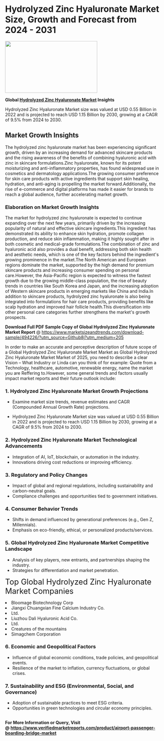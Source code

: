 <H1>Hydrolyzed Zinc Hyaluronate Market Size, Growth and Forecast from 2024 - 2031</H1><img class="aligncenter size-medium wp-image-584254" src="https://thirdeyenews.in/wp-content/uploads/2024/09/Global-Market-Research-300x168.jpeg" alt="" width="300" height="168" /><p><strong>Global&nbsp;<a href="https://www.marketsizeandtrends.com/download-sample/494226/?utm_source=Github8j?utm_medium=205">Hydrolyzed Zinc Hyaluronate Market</a> Insights</strong></p><p>Hydrolyzed Zinc Hyaluronate Market size was valued at USD 0.55 Billion in 2022 and is projected to reach USD 1.15 Billion by 2030, growing at a CAGR of 9.5% from 2024 to 2030.</p><p><h2>Market Growth Insights</h2> The hydrolyzed zinc hyaluronate market has been experiencing significant growth, driven by an increasing demand for advanced skincare products and the rising awareness of the benefits of combining hyaluronic acid with zinc in skincare formulations.Zinc hyaluronate, known for its potent moisturizing and anti-inflammatory properties, has found widespread use in cosmetics and dermatology applications.The growing consumer preference for skin care products with active ingredients that support skin healing, hydration, and anti-aging is propelling the market forward.Additionally, the rise of e-commerce and digital platforms has made it easier for brands to reach a global audience, further accelerating market growth. <h3>Elaboration on Market Growth Insights</h3> The market for hydrolyzed zinc hyaluronate is expected to continue expanding over the next few years, primarily driven by the increasing popularity of natural and effective skincare ingredients.This ingredient has demonstrated its ability to enhance skin hydration, promote collagen production, and reduce skin inflammation, making it highly sought after in both cosmetic and medical-grade formulations.The combination of zinc and hyaluronic acid also provides a dual benefit, addressing both skin health and aesthetic needs, which is one of the key factors behind the ingredient's growing prominence in the market.The North American and European regions dominate the market, supported by the high demand for premium skincare products and increasing consumer spending on personal care.However, the Asia-Pacific region is expected to witness the fastest growth due to the growing middle-class population, the rise of beauty trends in countries like South Korea and Japan, and the increasing adoption of Western skincare products in emerging markets like China and India.In addition to skincare products, hydrolyzed zinc hyaluronate is also being integrated into formulations for hair care products, providing benefits like scalp hydration and improved hair follicle health.This diversification into other personal care categories further strengthens the market's growth prospects.</p><p><span class=""><strong>Download Full PDF Sample Copy of Global Hydrolyzed Zinc Hyaluronate Market Report</strong> @ <a href="https://www.marketsizeandtrends.com/download-sample/494226/?utm_source=Github8j?utm_medium=205" target="_blank">https://www.marketsizeandtrends.com/download-sample/494226/?utm_source=Github8j?utm_medium=205</a></span></p><p>In order to make an accurate and perceptive description of future scope of a Global&nbsp;Hydrolyzed Zinc Hyaluronate Market Market as Global&nbsp;Hydrolyzed Zinc Hyaluronate Market Market of 2025, you need to describe a clear Vision &ndash; What Industry or Linda can you think of for example: Quote from a Technology, healthcare, automotive, renewable energy, name the market you are Reffering to.However, some general trends and factors usually impact market reports and their future outlook include:</p><h3>1.&nbsp;<strong>Hydrolyzed Zinc Hyaluronate Market Growth Projections</strong></h3><ul><li>Examine market size trends, revenue estimates and CAGR (Compounded Annual Growth Rate) projections.</li><li><p>Hydrolyzed Zinc Hyaluronate Market size was valued at USD 0.55 Billion in 2022 and is projected to reach USD 1.15 Billion by 2030, growing at a CAGR of 9.5% from 2024 to 2030.</p></li></ul><h3>2.&nbsp;<strong>Hydrolyzed Zinc Hyaluronate Market Technological Advancements</strong></h3><ul><li>Integration of AI, IoT, blockchain, or automation in the industry.</li><li>Innovations driving cost reductions or improving efficiency.</li></ul><h3>3.&nbsp;<strong>Regulatory and Policy Changes</strong></h3><ul><li>Impact of global and regional regulations, including sustainability and carbon-neutral goals.</li><li>Compliance challenges and opportunities tied to government initiatives.</li></ul><h3>4.&nbsp;<strong>Consumer Behavior Trends</strong></h3><ul><li>Shifts in demand influenced by generational preferences (e.g., Gen Z, Millennials).</li><li>Emphasis on eco-friendly, ethical, or personalized products/services.</li></ul><h3>5.&nbsp;<strong>Global Hydrolyzed Zinc Hyaluronate Market Competitive Landscape</strong></h3><ul><li>Analysis of key players, new entrants, and partnerships shaping the industry.</li><li>Strategies for differentiation and market penetration.</li></ul><p data-pm-slice="1 1 []"><span style="color: inherit; font-family: inherit; font-size: 25px;">Top Global Hydrolyzed Zinc Hyaluronate Market Companies</span></p><div class="" data-test-id=""><p><li>Bloomage Biotechnology Corp</li><li> Jiangxi Chuangxian Fine Calcium Industry Co.</li><li> Ltd.</li><li> Liuzhou Dali Hyaluronic Acid Co.</li><li> Ltd.</li><li> Creatures of the mountains</li><li> Simagchem Corporation</li></p></div><h3>6.&nbsp;<strong>Economic and Geopolitical Factors</strong></h3><ul><li>Influence of global economic conditions, trade policies, and geopolitical events.</li><li>Resilience of the market to inflation, currency fluctuations, or global crises.</li></ul><h3>7.&nbsp;<strong>Sustainability and ESG (Environmental, Social, and Governance)</strong></h3><ul><li>Adoption of sustainable practices to meet ESG criteria.</li><li>Opportunities in green technologies and circular economy principles.</li></ul><h2><strong style="font-size: 14px;">For More Information or Query, Visit @&nbsp;</strong><a style="background-color: #ffffff; font-size: 14px;" href="https://www.marketsizeandtrends.com/report/hydrolyzed-zinc-hyaluronate-market/" target="_blank">https://www.verifiedmarketreports.com/product/airport-passenger-boarding-bridge-market</a></h2>